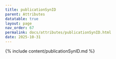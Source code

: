 ```yaml
---
title: publicationSynID
parent: Attributes
datatable: true
layout: page
nav_order: 67
permalink: docs/attributes/publicationSynID.html
date: 2025-10-31
---
```

{% include content/publicationSynID.md %}
